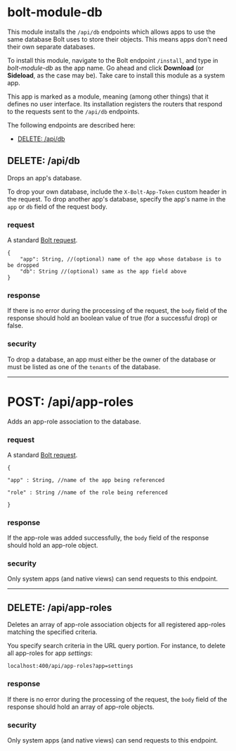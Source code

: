 # bolt-module-db

This module installs the `/api/db` endpoints which allows apps to use the same database Bolt uses to store their objects. This means apps don't need their own separate databases.

To install this module, navigate to the Bolt endpoint `/install`, and type in _bolt-module-db_ as the app name. Go ahead and click **Download** \(or **Sideload**, as the case may be\). Take care to install this module as a system app.

This app is marked as a module, meaning \(among other things\) that it defines no user interface. Its installation registers the routers that respond to the requests sent to the `/api/db` endpoints.

The following endpoints are described here:

* [DELETE: /api/db](#delete-apidb)

## DELETE: /api/db

Drops an app's database.

To drop your own database, include the `X-Bolt-App-Token` custom header in the request. To drop another app's database, specify the app's name in the `app` or `db` field of the request body.

### request

A standard [Bolt request](bolt-request.md).

```
{
    "app": String, //(optional) name of the app whose database is to be dropped
    "db": String //(optional) same as the app field above
}
```

### response

If there is no error during the processing of the request, the `body` field of the response should hold an boolean value of true \(for a successful drop\) or false.

### security

To drop a database, an app must either be the owner of the database or must be listed as one of the `tenants` of the database.

---

# POST: /api/app-roles

Adds an app-role association to the database.

### request

A standard [Bolt request](bolt-request.md).

`{`

`"app" : String, //name of the app being referenced`

`"role" : String //name of the role being referenced`

`}`

### response

If the app-role was added successfully, the `body` field of the response should hold an app-role object.

### security

Only system apps \(and native views\) can send requests to this endpoint.

---

## DELETE: /api/app-roles

Deletes an array of app-role association objects for all registered app-roles matching the specified criteria.

You specify search criteria in the URL query portion. For instance, to delete all app-roles for app _settings_:

`localhost:400/api/app-roles?app=settings`

### response

If there is no error during the processing of the request, the `body` field of the response should hold an array of app-role objects.

### security

Only system apps \(and native views\) can send requests to this endpoint.

